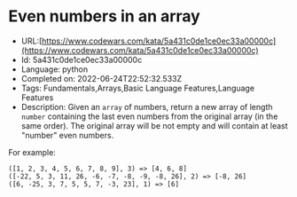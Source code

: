 # Even numbers in an array

 - URL:[https://www.codewars.com/kata/5a431c0de1ce0ec33a00000c](https://www.codewars.com/kata/5a431c0de1ce0ec33a00000c)
 - Id: 5a431c0de1ce0ec33a00000c
 - Language: python
 - Completed on: 2022-06-24T22:52:32.533Z
 - Tags: Fundamentals,Arrays,Basic Language Features,Language Features
 - Description:
Given an `array` of numbers, return a new array of length `number` containing the last even numbers from the original array (in the same order). The original array will be not empty and will contain at least "number" even numbers.

For example:
```
([1, 2, 3, 4, 5, 6, 7, 8, 9], 3) => [4, 6, 8]
([-22, 5, 3, 11, 26, -6, -7, -8, -9, -8, 26], 2) => [-8, 26]
([6, -25, 3, 7, 5, 5, 7, -3, 23], 1) => [6]

```

